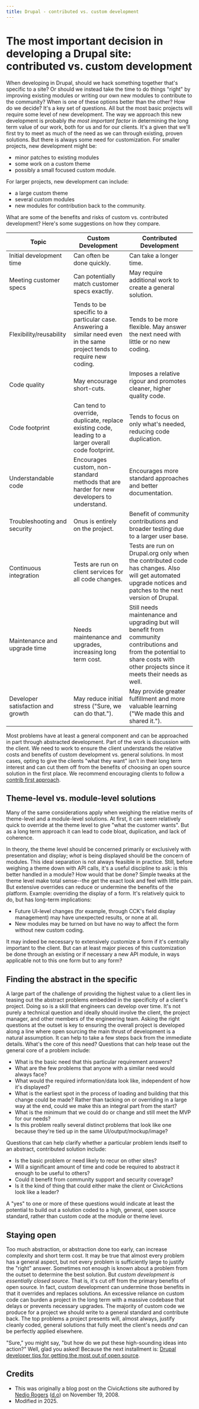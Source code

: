 ```yaml
---
title: Drupal - contributed vs. custom development
---
```


# The most important decision in developing a Drupal site: contributed vs. custom development

When developing in Drupal, should we hack something together that's specific to a site? Or should we instead take the time to do things "right" by improving existing modules or writing our own new modules to contribute to the community? When is one of these options better than the other? How do we decide? It's a key set of questions. All but the most basic projects will require some level of new development. The way we approach this new development is probably _the most important factor_ in determining the long term value of our work, both for us and for our clients. It's a given that we'll first try to meet as much of the need as we can through existing, proven solutions. But there is always some need for customization. For smaller projects, new development might be:

-   minor patches to existing modules
-   some work on a custom theme
-   possibly a small focused custom module.

For larger projects, new development can include:

-   a large custom theme
-   several custom modules
-   new modules for contribution back to the community.

What are some of the benefits and risks of custom vs. contributed development? Here's some suggestions on how they compare.

| Topic                             | Custom Development                                                                                                        | Contributed Development                                                                                                                                                           |
| --------------------------------- | ------------------------------------------------------------------------------------------------------------------------- | --------------------------------------------------------------------------------------------------------------------------------------------------------------------------------- |
| Initial development time          | Can often be done quickly.                                                                                                | Can take a longer time.                                                                                                                                                           |
| Meeting customer specs            | Can potentially match customer specs exactly.                                                                             | May require additional work to create a general solution.                                                                                                                         |
| Flexibility/reusability           | Tends to be specific to a particular case. Answering a similar need even in the same project tends to require new coding. | Tends to be more flexible. May answer the next need with little or no new coding.                                                                                                 |
| Code quality                      | May encourage short-cuts.                                                                                                 | Imposes a relative rigour and promotes cleaner, higher quality code.                                                                                                              |
| Code footprint                    | Can tend to override, duplicate, replace existing code, leading to a larger overall code footprint.                       | Tends to focus on only what's needed, reducing code duplication.                                                                                                                  |
| Understandable code               | Encourages custom, non-standard methods that are harder for new developers to understand.                                 | Encourages more standard approaches and better documentation.                                                                                                                     |
| Troubleshooting and security      | Onus is entirely on the project.                                                                                          | Benefit of community contributions and broader testing due to a larger user base.                                                                                                 |
| Continuous integration            | Tests are run on client services for all code changes.                                                                    | Tests are run on Drupal.org only when the contributed code has changes. Also will get automated upgrade notices and patches to the next version of Drupal.                        |
| Maintenance and upgrade time      | Needs maintenance and upgrades, increasing long term cost.                                                                | Still needs maintenance and upgrading but will benefit from community contributions and from the potential to share costs with other projects since it meets their needs as well. |
| Developer satisfaction and growth | May reduce initial stress ("Sure, we can do that.").                                                                      | May provide greater fulfillment and more valuable learning ("We made this and shared it.").                                                                                       |

Most problems have at least a general component and can be approached in part through abstracted development. Part of the work is discussion with the client. We need to work to ensure the client understands the relative costs and benefits of custom development vs. general solutions. In most cases, opting to give the clients "what they want" isn't in their long term interest and can cut them off from the benefits of choosing an open source solution in the first place. We recommend encouraging clients to follow a [contrib first approach](../../../common-practices-tools/contribution/contrib-first.md).

## Theme-level vs. module-level solutions

Many of the same considerations apply when weighing the relative merits of theme-level and a module-level solutions. At first, it can seem relatively quick to override at the theme level to give "what the customer wants". But as a long term approach it can lead to code bloat, duplication, and lack of coherence.

In theory, the theme level should be concerned primarily or exclusively with presentation and display; _what_ is being displayed should be the concern of modules. This ideal separation is not always feasible in practice. Still, before weighing a theme down with API calls, it's a useful discipline to ask: is this better handled in a module? How would that be done? Simple tweaks at the theme level make total sense--the get the exact look and feel with little pain. But extensive overrides can reduce or undermine the benefits of the platform. Example: overriding the display of a form. It's relatively quick to do, but has long-term implications:

-   Future UI-level changes (for example, through CCK's field display management) may have unexpected results, or none at all.
-   New modules may be turned on but have no way to affect the form without new custom coding.

It may indeed be necessary to extensively customize a form if it's centrally important to the client. But can at least major pieces of this customization be done through an existing or if necessary a new API module, in ways applicable not to this one form but to any form?

## Finding the abstract in the specific

A large part of the challenge of providing the highest value to a client lies in teasing out the abstract problems embedded in the specificity of a client's project. Doing so is a skill that engineers can develop over time. It's not purely a technical question and ideally should involve the client, the project manager, and other members of the engineering team. Asking the right questions at the outset is key to ensuring the overall project is developed along a line where open sourcing the main thrust of development is a natural assumption. It can help to take a few steps back from the immediate details. What's the core of this need? Questions that can help tease out the general core of a problem include:

-   What is the basic need that this particular requirement answers?
-   What are the few problems that anyone with a similar need would always face?
-   What would the required information/data look like, independent of how it's displayed?
-   What is the earliest spot in the process of loading and building that this change could be made? Rather than tacking on or overriding in a large way at the end, could we make this an integral part from the start?
-   What is the minimum that we could do or change and still meet the MVP for our needs?
-   Is this problem really several distinct problems that look like one because they're tied up in the same UI/output/mockup/image?

Questions that can help clarify whether a particular problem lends itself to an abstract, contributed solution include:

-   Is the basic problem or need likely to recur on other sites?
-   Will a significant amount of time and code be required to abstract it enough to be useful to others?
-   Could it benefit from community support and security coverage?
-   Is it the kind of thing that could either make the client or CivicActions look like a leader?

A "yes" to one or more of these questions would indicate at least the potential to build out a solution coded to a high, general, open source standard, rather than custom code at the module or theme level.

## Staying open

Too much abstraction, or abstraction done too early, can increase complexity and short term cost. It may be true that almost every problem has a general aspect, but not every problem is sufficiently large to justify the "right" answer. Sometimes not enough is known about a problem from the outset to determine the best solution. But _custom development is essentially closed source_. That is, it's cut off from the primary benefits of open source. In fact, custom development can undermine those benefits in that it overrides and replaces solutions. An excessive reliance on custom code can burden a project in the long term with a massive codebase that delays or prevents necessary upgrades. The majority of custom code we produce for a project we should write to a general standard and contribute back. The top problems a project presents will, almost always, justify cleanly coded, general solutions that fully meet the client's needs _and_ can be perfectly applied elsewhere.

"Sure," you might say, "but how do we put these high-sounding ideas into action?" Well, glad you asked! Because the next installment is: [Drupal developer tips for getting the most out of open source](drupal-developer-tips-for-getting-the-most-out-of-open-source.md).

## Credits

-   This was originally a blog post on the CivicActions site authored by [Nedjo Rogers](https://nedjo.ca/) ([d.o](https://www.drupal.org/u/nedjo)) on November 19, 2008.
-   Modified in 2025.
